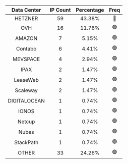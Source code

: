 | Data Center | IP Count | Percentage | Freq |
|:------------:|:--------:|:-----------:|:-----:|
| HETZNER | 59 | 43.38% | 🔴 |
| OVH | 16 | 11.76% | 🟢 |
| AMAZON | 7 | 5.15% | 🟢 |
| Contabo | 6 | 4.41% | 🟢 |
| MEVSPACE | 4 | 2.94% | 🟢 |
| IPAX | 2 | 1.47% | 🟢 |
| LeaseWeb | 2 | 1.47% | 🟢 |
| Scaleway | 2 | 1.47% | 🟢 |
| DIGITALOCEAN | 1 | 0.74% | 🟢 |
| IONOS | 1 | 0.74% | 🟢 |
| Netcup | 1 | 0.74% | 🟢 |
| Nubes | 1 | 0.74% | 🟢 |
| StackPath | 1 | 0.74% | 🟢 |
| OTHER | 33 | 24.26% | 🟢 |
